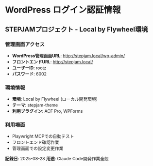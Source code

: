 # WordPress ログイン認証情報

## STEPJAMプロジェクト - Local by Flywheel環境

### 管理画面アクセス
- **WordPress管理画面URL**: http://stepjam.local/wp-admin/
- **フロントエンドURL**: http://stepjam.local/
- **ユーザーID**: rootz
- **パスワード**: 6002

### 環境情報
- **環境**: Local by Flywheel (ローカル開発環境)
- **テーマ**: stepjam-theme
- **利用プラグイン**: ACF Pro, WPForms

### 利用場面
- Playwright MCPでの自動テスト
- フロントエンド確認作業
- 管理画面での設定変更作業

**記録日**: 2025-08-28
**用途**: Claude Code開発作業全般
